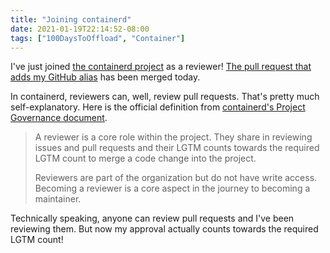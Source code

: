 ```yaml
---
title: "Joining containerd"
date: 2021-01-19T22:14:52-08:00
tags: ["100DaysToOffload", "Container"]
---
```

I've just joined [the containerd project](https://github.com/containerd/) as a reviewer! [The pull request that adds my GitHub alias](https://github.com/containerd/project/pull/62) has been merged today.

In containerd, reviewers can, well, review pull requests. That's pretty much self-explanatory. Here is the official definition from [containerd's Project Governance document](https://github.com/containerd/project/blob/master/GOVERNANCE.md).

> A reviewer is a core role within the project. They share in reviewing issues and pull requests and their LGTM counts towards the required LGTM count to merge a code change into the project.
>
> Reviewers are part of the organization but do not have write access. Becoming a reviewer is a core aspect in the journey to becoming a maintainer.

Technically speaking, anyone can review pull requests and I've been reviewing them. But now my approval actually counts towards the required LGTM count!

